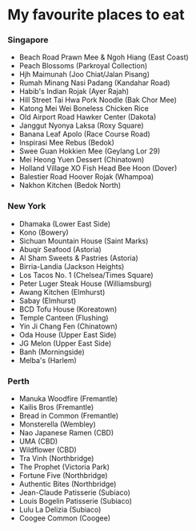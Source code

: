 # My favourite places to eat

### Singapore

- Beach Road Prawn Mee & Ngoh Hiang (East Coast)
- Peach Blossoms (Parkroyal Collection)
- Hjh Maimunah (Joo Chiat/Jalan Pisang)
- Rumah Minang Nasi Padang (Kandahar Road)
- Habib's Indian Rojak (Ayer Rajah)
- Hill Street Tai Hwa Pork Noodle (Bak Chor Mee)
- Katong Mei Wei Boneless Chicken Rice
- Old Airport Road Hawker Center (Dakota)
- Janggut Nyonya Laksa (Roxy Square)
- Banana Leaf Apolo (Race Course Road)
- Inspirasi Mee Rebus (Bedok)
- Swee Guan Hokkien Mee (Geylang Lor 29)
- Mei Heong Yuen Dessert (Chinatown)
- Holland Village XO Fish Head Bee Hoon (Dover)
- Balestier Road Hoover Rojak (Whampoa)
- Nakhon Kitchen (Bedok North)

### New York

* Dhamaka (Lower East Side)
* Kono (Bowery)
* Sichuan Mountain House (Saint Marks)
* Abuqir Seafood (Astoria)
* Al Sham Sweets & Pastries (Astoria)
* Birria-Landia (Jackson Heights)
* Los Tacos No. 1 (Chelsea/Times Square)
* Peter Luger Steak House (Williamsburg)
* Awang Kitchen (Elmhurst)
* Sabay (Elmhurst)
* BCD Tofu House (Koreatown)
* Temple Canteen (Flushing)
* Yin Ji Chang Fen (Chinatown)
* Oda House (Upper East Side)
* JG Melon (Upper East Side)
* Banh (Morningside)
* Melba's (Harlem)

### Perth

* Manuka Woodfire (Fremantle)
* Kailis Bros (Fremantle)
* Bread in Common (Fremantle)
* Monsterella (Wembley)
* Nao Japanese Ramen (CBD)
* UMA (CBD)
* Wildflower (CBD)
* Tra Vinh (Northbridge)
* The Prophet (Victoria Park)
* Fortune Five (Northbridge)
* Authentic Bites (Northbridge)
* Jean-Claude Patisserie (Subiaco)
* Louis Bogelin Patisserie (Subiaco)
* Lulu La Delizia (Subiaco)
* Coogee Common (Coogee)

